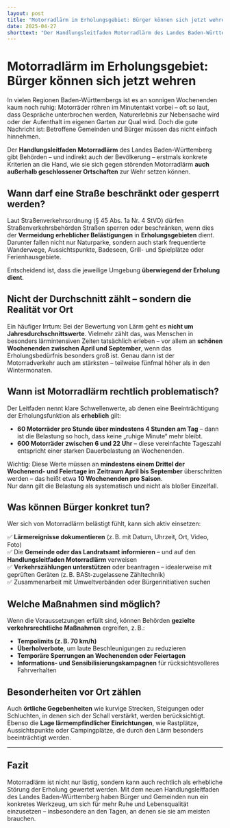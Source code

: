 ```yaml
---
layout: post
title: "Motorradlärm im Erholungsgebiet: Bürger können sich jetzt wehren"
date: 2025-04-27
shorttext: "Der Handlungsleitfaden Motorradlärm des Landes Baden-Württemberg gibt Behörden – und indirekt auch der Bevölkerung – erstmals konkrete Kriterien an die Hand, wie sie sich gegen störenden Motorradlärm auch außerhalb geschlossener Ortschaften zur Wehr setzen können."
---
```


# Motorradlärm im Erholungsgebiet: Bürger können sich jetzt wehren

In vielen Regionen Baden-Württembergs ist es an sonnigen Wochenenden kaum noch ruhig: Motorräder röhren im Minutentakt vorbei – oft so laut, dass Gespräche unterbrochen werden, Naturerlebnis zur Nebensache wird oder der Aufenthalt im eigenen Garten zur Qual wird. Doch die gute Nachricht ist: Betroffene Gemeinden und Bürger müssen das nicht einfach hinnehmen.

Der **Handlungsleitfaden Motorradlärm** des Landes Baden-Württemberg gibt Behörden – und indirekt auch der Bevölkerung – erstmals konkrete Kriterien an die Hand, wie sie sich gegen störenden Motorradlärm **auch außerhalb geschlossener Ortschaften** zur Wehr setzen können.

## Wann darf eine Straße beschränkt oder gesperrt werden?

Laut Straßenverkehrsordnung (§ 45 Abs. 1a Nr. 4 StVO) dürfen Straßenverkehrsbehörden Straßen sperren oder beschränken, wenn dies der **Vermeidung erheblicher Belästigungen** in **Erholungsgebieten** dient. Darunter fallen nicht nur Naturparke, sondern auch stark frequentierte Wanderwege, Aussichtspunkte, Badeseen, Grill- und Spielplätze oder Ferienhausgebiete.  

Entscheidend ist, dass die jeweilige Umgebung **überwiegend der Erholung dient**.

## Nicht der Durchschnitt zählt – sondern die Realität vor Ort

Ein häufiger Irrtum: Bei der Bewertung von Lärm geht es **nicht um Jahresdurchschnittswerte**. Vielmehr zählt das, was Menschen in besonders lärmintensiven Zeiten tatsächlich erleben – vor allem an **schönen Wochenenden zwischen April und September**, wenn das Erholungsbedürfnis besonders groß ist. Genau dann ist der Motorradverkehr auch am stärksten – teilweise fünfmal höher als in den Wintermonaten.

## Wann ist Motorradlärm rechtlich problematisch?

Der Leitfaden nennt klare Schwellenwerte, ab denen eine Beeinträchtigung der Erholungsfunktion als **erheblich** gilt:

- **60 Motorräder pro Stunde über mindestens 4 Stunden am Tag** – dann ist die Belastung so hoch, dass keine „ruhige Minute“ mehr bleibt.  
- **600 Motorräder zwischen 6 und 22 Uhr** – diese vereinfachte Tageszahl entspricht einer starken Dauerbelastung an Wochenenden.

Wichtig: Diese Werte müssen an **mindestens einem Drittel der Wochenend- und Feiertage im Zeitraum April bis September** überschritten werden – das heißt etwa **10 Wochenenden pro Saison**.  
Nur dann gilt die Belastung als systematisch und nicht als bloßer Einzelfall.

## Was können Bürger konkret tun?

Wer sich von Motorradlärm belästigt fühlt, kann sich aktiv einsetzen:

✅ **Lärmereignisse dokumentieren** (z. B. mit Datum, Uhrzeit, Ort, Video, Foto)  
✅ Die **Gemeinde oder das Landratsamt informieren** – und auf den **Handlungsleitfaden Motorradlärm** verweisen  
✅ **Verkehrszählungen unterstützen** oder beantragen – idealerweise mit geprüften Geräten (z. B. BASt-zugelassene Zähltechnik)  
✅ Zusammenarbeit mit Umweltverbänden oder Bürgerinitiativen suchen

## Welche Maßnahmen sind möglich?

Wenn die Voraussetzungen erfüllt sind, können Behörden **gezielte verkehrsrechtliche Maßnahmen** ergreifen, z. B.:

- **Tempolimits (z. B. 70 km/h)**
- **Überholverbote**, um laute Beschleunigungen zu reduzieren
- **Temporäre Sperrungen an Wochenenden oder Feiertagen**
- **Informations- und Sensibilisierungskampagnen** für rücksichtsvolleres Fahrverhalten

## Besonderheiten vor Ort zählen

Auch **örtliche Gegebenheiten** wie kurvige Strecken, Steigungen oder Schluchten, in denen sich der Schall verstärkt, werden berücksichtigt. Ebenso die **Lage lärmempfindlicher Einrichtungen**, wie Rastplätze, Aussichtspunkte oder Campingplätze, die durch den Lärm besonders beeinträchtigt werden.

---

## Fazit

Motorradlärm ist nicht nur lästig, sondern kann auch rechtlich als erhebliche Störung der Erholung gewertet werden. Mit dem neuen Handlungsleitfaden des Landes Baden-Württemberg haben Bürger und Gemeinden nun ein konkretes Werkzeug, um sich für mehr Ruhe und Lebensqualität einzusetzen – insbesondere an den Tagen, an denen sie sie am meisten brauchen.
